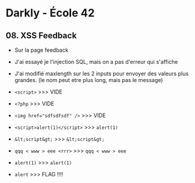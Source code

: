 # Darkly - École 42

## 08. XSS Feedback

- Sur la page feedback

- J'ai essayé je l'injection SQL, mais on a pas d'erreur qui s'affiche
- J'ai modifié maxlength sur les 2 inputs pour envoyer des valeurs plus grandes. (le nom peut etre plus long, mais pas le message)

- `<script>` >>> VIDE

- `<?php` >>> VIDE

- `<img href="sdfsdfsdf" />` >>> VIDE

- `<script>alert(1)</script>` >>> `alert(1)`

- `&lt;script&gt;` >>> `&lt;script&gt;`

- `qqq < www > eee <rrr>` >>> `qqq < www > eee`

- `alert(1)` >>> `alert(1)`

- `alert` >>> FLAG !!!!
